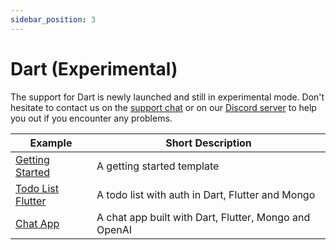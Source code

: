 ```yaml
---
sidebar_position: 3
---
```


# Dart (Experimental)

The support for Dart is newly launched and still in experimental mode. Don't hesitate to contact us on the [support chat](https://app.genez.io) or on our [Discord server](https://discord.com/invite/uc9H5YKjXv) to help you out if you encounter any problems.

| Example                              | Short Description                                     |
| ------------------------------------ | ----------------------------------------------------- |
| [Getting Started](getting-started)   | A getting started template                            |
| [Todo List Flutter](todo-list-react) | A todo list with auth in Dart, Flutter and Mongo      |
| [Chat App](chat-with-yoda-chatgpt)   | A chat app built with Dart, Flutter, Mongo and OpenAI |
